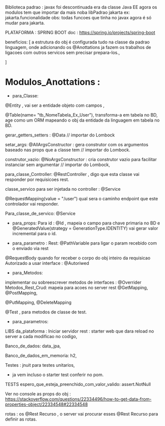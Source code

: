 
Biblioteca padrao : javax foi descontinuada era da classe Java EE agora os modulos tem que importar da mais noba libPadrao jakarta ex: jakarta.funcionalidade
obs: todas funcoes que tinha no javax agora é só mudar para jakarta.

PLATAFORMA : SPRING BOOT
doc : https://spring.io/projects/spring-boot

beneficios: [
a estrutura do obj é configurada tudo na classe da padrao linguagem, onde adicionando os @Anottations ja fazem os trabalhos de ligacoes com outros servicos sem precisar prepara-los.,


]




# Modulos_Anottations :

- para_Classe:

@Entity , vai ser a entidade objeto com campos ,

@Table(name= "tb_NomeTabela_Ex_User"), transforma-a em tabela no BD, age como um ORM mapeando o obj da entidade da linguagem em tabela no BD.

gerar_getters_setters : @Data // importar do Lombock

setar_args:  @AllArgsConstructor : gera construtor com os argumentos baseado nas props que a classe tem  // importar do Lombock.

construtor_vazio: @NoArgsConstructor : cria construtor vazio para facilitar instanciar sem argumentar // importar do Lombock,

para_classe_Controller: @RestController , digo que esta classe vai responder por requisicoes rest.

classe_servico para ser injetada no controller : @Service

@RequestMapping(value = "/user") qual sera o caminho endpoint que este controlador vai responder.

Para_classe_de_servico: @Service


- para_props:
Para id : @Id , mapeia o campo para chave primaria no BD
e @GeneratedValue(strategy = GenerationType.IDENTITY) vai gerar valor incremental para o id.

- para_parametro :
Rest:
@PathVariable para ligar o param recebido com o enviado via rest

@RequestBody quando for receber o corpo do  obj inteiro da requisicao
Autorizado a usar interface : @Autoriwed




- para_Metodos:

implementar ou sobreescrever metodos de interfaces : @Overrider
Metodos_Rest_Crud: mapeia para acoes no server rest @GetMapping, @PostMapping,

@PutMapping, @DeleteMapping

@Test , para metodos de classe de test.
- para_parametros:


LIBS
da_plataforma :
Iniciar servidor rest : starter web que dara reload no server a cada modificao no codigo,

Banco_de_dados: data_jpa,

Banco_de_dados_em_memoria: h2,

Testes : jnuit para testes unitarios,
- ja vem incluso o starter test conferir no pom.


TESTS
espero_que_esteja_preenchido_com_valor_valido: assert.NotNull

Ver no console as props do obj : https://stackoverflow.com/questions/22334496/how-to-get-data-from-properties-object/22334548#22334548

rotas : os @Rest Recurso , o server vai procurar esses @Rest Recurso para definir as rotas.


